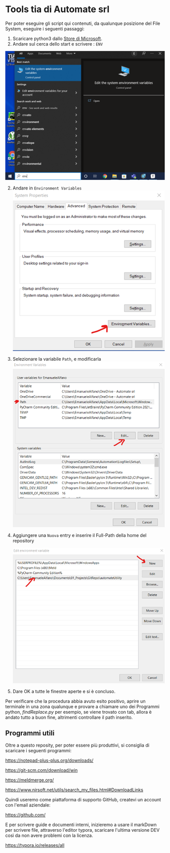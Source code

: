 # Tools tia di Automate srl

Per poter eseguire gli script qui contenuti, da qualunque posizione del File System, eseguire i seguenti passaggi:

1. Scaricare python3 dallo [Store di Microsoft](https://www.microsoft.com/en-us/p/python-39/9p7qfqmjrfp7?activetab=pivot:overviewtab).
2. Andare sul cerca dello start e scrivere : `ENV`

![EnvStart](img\EnvStart.png)

2. Andare in `Environment Variables`
   ![EnvVar](img\EnvVar.png)

3. Selezionare la variabile `Path`, e modificarla
   ![PathVar](img\PathVar.png)

4. Aggiungere una `Nuova` entry e inserire il Full-Path della home del repository

   ![PathSet](img\PathSet.png)

5. Dare OK a tutte le finestre aperte e si è concluso.

Per verificare che la procedura abbia avuto esito positivo, aprire un terminale in una zona qualunque e provare a chiamare uno dei Programmi python, *findReplace.py* per esempio, se viene trovato con tab, allora è andato tutto a buon fine, altrimenti controllare il path inserito.

## Programmi utili

Oltre a questo reposity, per poter essere più produttivi, si consiglia di scaricare i seguenti programmi:

https://notepad-plus-plus.org/downloads/

https://git-scm.com/download/win

https://meldmerge.org/

https://www.nirsoft.net/utils/search_my_files.html#DownloadLinks



Quindi useremo come piattaforma di supporto GitHub, createvi un account con l'email aziendale:

https://github.com/



E per scrivere guide e documenti interni, inizieremo a usare il markDown per scrivere file, attraverso l'editor typora, scaricare l'ultima versione DEV così da non avere problemi con la licenza.

https://typora.io/releases/all